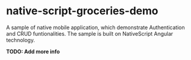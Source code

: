 # native-script-groceries-demo

A sample of native mobile application, which demonstrate Authentication and CRUD funtionalities. The sample is built on  NativeScript Angular technology.

__TODO: Add more info__